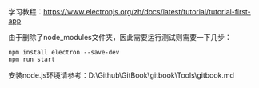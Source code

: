 学习教程：https://www.electronjs.org/zh/docs/latest/tutorial/tutorial-first-app

由于删除了node_modules文件夹，因此需要运行测试则需要一下几步：
```
npm install electron --save-dev
npm run start
```

安装node.js环境请参考：D:\Github\GitBook\gitbook\Tools\gitbook.md